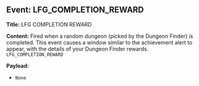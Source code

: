 ## Event: LFG_COMPLETION_REWARD

**Title:** LFG COMPLETION REWARD

**Content:**
Fired when a random dungeon (picked by the Dungeon Finder) is completed. This event causes a window similar to the achievement alert to appear, with the details of your Dungeon Finder rewards.
`LFG_COMPLETION_REWARD`

**Payload:**
- `None`